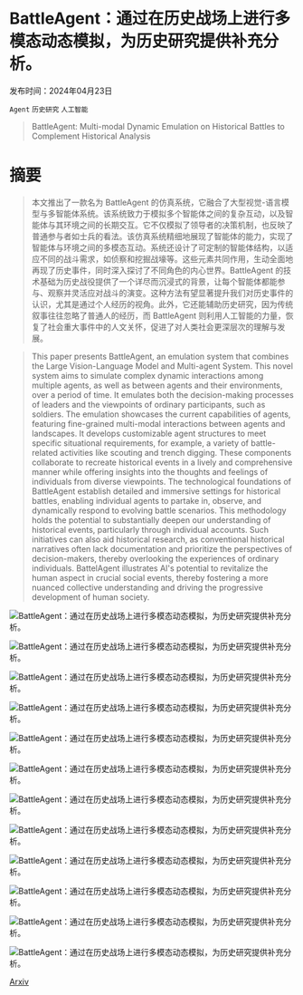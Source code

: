 # BattleAgent：通过在历史战场上进行多模态动态模拟，为历史研究提供补充分析。

发布时间：2024年04月23日

`Agent` `历史研究` `人工智能`

> BattleAgent: Multi-modal Dynamic Emulation on Historical Battles to Complement Historical Analysis

# 摘要

> 本文推出了一款名为 BattleAgent 的仿真系统，它融合了大型视觉-语言模型与多智能体系统。该系统致力于模拟多个智能体之间的复杂互动，以及智能体与其环境之间的长期交互。它不仅模拟了领导者的决策机制，也反映了普通参与者如士兵的看法。该仿真系统精细地展现了智能体的能力，实现了智能体与环境之间的多模态互动。系统还设计了可定制的智能体结构，以适应不同的战斗需求，如侦察和挖掘战壕等。这些元素共同作用，生动全面地再现了历史事件，同时深入探讨了不同角色的内心世界。BattleAgent 的技术基础为历史战役提供了一个详尽而沉浸式的背景，让每个智能体都能参与、观察并灵活应对战斗的演变。这种方法有望显著提升我们对历史事件的认识，尤其是通过个人经历的视角。此外，它还能辅助历史研究，因为传统叙事往往忽略了普通人的经历，而 BattleAgent 则利用人工智能的力量，恢复了社会重大事件中的人文关怀，促进了对人类社会更深层次的理解与发展。

> This paper presents BattleAgent, an emulation system that combines the Large Vision-Language Model and Multi-agent System. This novel system aims to simulate complex dynamic interactions among multiple agents, as well as between agents and their environments, over a period of time. It emulates both the decision-making processes of leaders and the viewpoints of ordinary participants, such as soldiers. The emulation showcases the current capabilities of agents, featuring fine-grained multi-modal interactions between agents and landscapes. It develops customizable agent structures to meet specific situational requirements, for example, a variety of battle-related activities like scouting and trench digging. These components collaborate to recreate historical events in a lively and comprehensive manner while offering insights into the thoughts and feelings of individuals from diverse viewpoints. The technological foundations of BattleAgent establish detailed and immersive settings for historical battles, enabling individual agents to partake in, observe, and dynamically respond to evolving battle scenarios. This methodology holds the potential to substantially deepen our understanding of historical events, particularly through individual accounts. Such initiatives can also aid historical research, as conventional historical narratives often lack documentation and prioritize the perspectives of decision-makers, thereby overlooking the experiences of ordinary individuals. BattelAgent illustrates AI's potential to revitalize the human aspect in crucial social events, thereby fostering a more nuanced collective understanding and driving the progressive development of human society.

![BattleAgent：通过在历史战场上进行多模态动态模拟，为历史研究提供补充分析。](../../../paper_images/2404.15532/battle_map.jpg)

![BattleAgent：通过在历史战场上进行多模态动态模拟，为历史研究提供补充分析。](../../../paper_images/2404.15532/Battle_of_crecy_froissart.jpeg)

![BattleAgent：通过在历史战场上进行多模态动态模拟，为历史研究提供补充分析。](../../../paper_images/2404.15532/general_process.png)

![BattleAgent：通过在历史战场上进行多模态动态模拟，为历史研究提供补充分析。](../../../paper_images/2404.15532/observation.png)

![BattleAgent：通过在历史战场上进行多模态动态模拟，为历史研究提供补充分析。](../../../paper_images/2404.15532/agent_structure.png)

![BattleAgent：通过在历史战场上进行多模态动态模拟，为历史研究提供补充分析。](../../../paper_images/2404.15532/battlefield_interaction.jpeg)

![BattleAgent：通过在历史战场上进行多模态动态模拟，为历史研究提供补充分析。](../../../paper_images/2404.15532/crecy.png)

![BattleAgent：通过在历史战场上进行多模态动态模拟，为历史研究提供补充分析。](../../../paper_images/2404.15532/Agincourt.png)

![BattleAgent：通过在历史战场上进行多模态动态模拟，为历史研究提供补充分析。](../../../paper_images/2404.15532/Poitiers.png)

![BattleAgent：通过在历史战场上进行多模态动态模拟，为历史研究提供补充分析。](../../../paper_images/2404.15532/Falkirk.png)

![BattleAgent：通过在历史战场上进行多模态动态模拟，为历史研究提供补充分析。](../../../paper_images/2404.15532/battle_field.png)

![BattleAgent：通过在历史战场上进行多模态动态模拟，为历史研究提供补充分析。](../../../paper_images/2404.15532/x1.png)

[Arxiv](https://arxiv.org/abs/2404.15532)